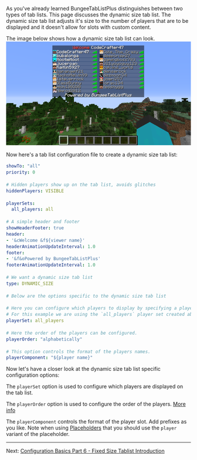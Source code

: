 As you've already learned BungeeTabListPlus distinguishes between two types of
 tab lists. This page discusses the dynamic size tab list. The dynamic size tab
 list adjusts it's size to the number of players that are to be displayed and it
 doesn't allow for slots with custom content.

The image below shows how a dynamic size tab list can look.
![Image of a dynamic size tab list](images/dynamic-size-config.png)

Now here's a tab list configuration file to create a dynamic size tab list:

```yaml
showTo: "all"
priority: 0

# Hidden players show up on the tab list, avoids glitches
hiddenPlayers: VISIBLE

playerSets:
  all_players: all

# A simple header and footer
showHeaderFooter: true
header:
- '&cWelcome &f${viewer name}'
headerAnimationUpdateInterval: 1.0
footer:
- '&f&oPowered by BungeeTabListPlus'
footerAnimationUpdateInterval: 1.0

# We want a dynamic size tab list
type: DYNAMIC_SIZE

# Below are the options specific to the dynamic size tab list

# Here you can configure which players to display by specifying a player set.
# For this example we are using the `all_players` player set created above.
playerSet: all_players

# Here the order of the players can be configured.
playerOrder: "alphabetically"

# This option controls the format of the players names.
playerComponent: "${player name}"
```

Now let's have a closer look at the dynamic size tab list specific configuration
 options:

The `playerSet` option is used to configure which players are displayed on the 
 tab list.

The `playerOrder` option is used to configure the order of the players. 
 [More info](PlayerOrder)
   
The `playerComponent` controls the format of the player slot. Add prefixes as 
 you like. Note when using [Placeholders](Placeholders) that you should use the 
 `player` variant of the placeholder.

--------------------------------------------------------------------------------

Next: [Configuration Basics Part 6 - Fixed Size Tablist Introduction](Configuration-Basics-Part-6---Fixed-Size-Tablist-Introduction)